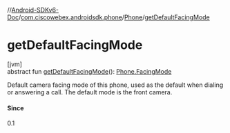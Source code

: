 //[Android-SDKv6-Doc](../../../index.md)/[com.ciscowebex.androidsdk.phone](../index.md)/[Phone](index.md)/[getDefaultFacingMode](get-default-facing-mode.md)

# getDefaultFacingMode

[jvm]\
abstract fun [getDefaultFacingMode](get-default-facing-mode.md)(): [Phone.FacingMode](-facing-mode/index.md)

Default camera facing mode of this phone, used as the default when dialing or answering a call. The default mode is the front camera.

#### Since

0.1
